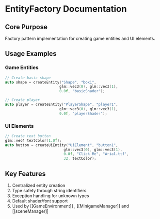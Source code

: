 # EntityFactory Documentation

## Core Purpose
Factory pattern implementation for creating game entities and UI elements.

## Usage Examples

### Game Entities
```cpp
// Create basic shape
auto shape = createEntity("Shape", "box1", 
                         glm::vec3(0), glm::vec3(1), 
                         0.0f, "basicShader");

// Create player
auto player = createEntity("PlayerShape", "player1",
                         glm::vec3(0), glm::vec3(1),
                         0.0f, "playerShader");
```

### UI Elements
```cpp
// Create text button
glm::vec4 textColor(1.0f);
auto button = createUiEntity("UiElement", "button1",
                           glm::vec3(0), glm::vec3(1),
                           0.0f, "Click Me", "Arial.ttf",
                           32, textColor);
```

## Key Features
1. Centralized entity creation
2. Type safety through string identifiers
3. Exception handling for unknown types
4. Default shader/font support
5. Used by [[GameEnvironment]] , [[MinigameManager]] and [[sceneManager]]